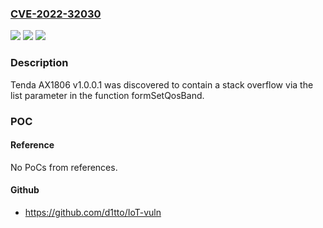 ### [CVE-2022-32030](https://cve.mitre.org/cgi-bin/cvename.cgi?name=CVE-2022-32030)
![](https://img.shields.io/static/v1?label=Product&message=n%2Fa&color=blue)
![](https://img.shields.io/static/v1?label=Version&message=n%2Fa&color=blue)
![](https://img.shields.io/static/v1?label=Vulnerability&message=n%2Fa&color=brighgreen)

### Description

Tenda AX1806 v1.0.0.1 was discovered to contain a stack overflow via the list parameter in the function formSetQosBand.

### POC

#### Reference
No PoCs from references.

#### Github
- https://github.com/d1tto/IoT-vuln

